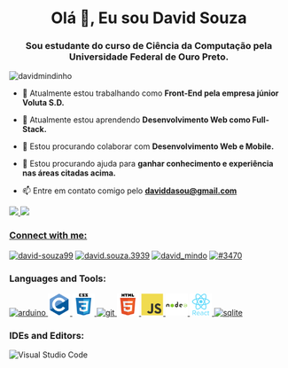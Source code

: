 <h1 align="center">Olá 👋, Eu sou David Souza</h1>
<h3 align="center">Sou estudante do curso de Ciência da Computação pela Universidade Federal de Ouro Preto.</h3>

<p align="left"> <img src="https://komarev.com/ghpvc/?username=davidmindinho&label=Profile%20views&color=0e75b6&style=flat" alt="davidmindinho" /> </p>

- 🔭 Atualmente estou trabalhando como **Front-End pela empresa júnior Voluta S.D.**

- 🌱 Atualmente estou aprendendo **Desenvolvimento Web como Full-Stack.**

- 👯 Estou procurando colaborar com **Desenvolvimento Web e Mobile.**

- 🤝 Estou procurando ajuda para **ganhar conhecimento e experiência nas áreas citadas acima.**

- 📫 Entre em contato comigo pelo **daviddasou@gmail.com**

<div>
  <a href="https://github.com/davidmindinho">
  <img height="180em" src="https://github-readme-stats.vercel.app/api?username=davidmindinho&show_icons=true&theme=synthwave&include_all_commits=true&count_private=true"/>
  <img height="180em" src="https://github-readme-stats.vercel.app/api/top-langs/?username=davidmindinho&layout=compact&langs_count=7&theme=synthwave"/>
</div>

<h3 align="left">Connect with me:</h3>
<p align="left">
<a href="https://linkedin.com/in/david-souza99" target="blank"><img align="center" src="https://raw.githubusercontent.com/rahuldkjain/github-profile-readme-generator/master/src/images/icons/Social/linked-in-alt.svg" alt="david-souza99" height="30" width="40" /></a>
<a href="https://fb.com/david.souza.3939" target="blank"><img align="center" src="https://raw.githubusercontent.com/rahuldkjain/github-profile-readme-generator/master/src/images/icons/Social/facebook.svg" alt="david.souza.3939" height="30" width="40" /></a>
<a href="https://instagram.com/david_mindo" target="blank"><img align="center" src="https://raw.githubusercontent.com/rahuldkjain/github-profile-readme-generator/master/src/images/icons/Social/instagram.svg" alt="david_mindo" height="30" width="40" /></a>
<a href="https://discord.gg/#3470" target="blank"><img align="center" src="https://raw.githubusercontent.com/rahuldkjain/github-profile-readme-generator/master/src/images/icons/Social/discord.svg" alt="#3470" height="30" width="40" /></a>
</p>

<h3 align="left">Languages and Tools:</h3>
<p align="left"> <a href="https://www.arduino.cc/" target="_blank"> <img src="https://cdn.worldvectorlogo.com/logos/arduino-1.svg" alt="arduino" width="40" height="40"/> </a> 
 <a href="https://www.cprogramming.com/" target="_blank"> <img src="https://raw.githubusercontent.com/devicons/devicon/master/icons/c/c-original.svg" alt="c" width="40" height="40"/> </a> 
 <a href="https://www.w3schools.com/css/" target="_blank"> <img src="https://raw.githubusercontent.com/devicons/devicon/master/icons/css3/css3-original-wordmark.svg" alt="css3" width="40" height="40"/> </a> 
 <a href="https://git-scm.com/" target="_blank"> <img src="https://www.vectorlogo.zone/logos/git-scm/git-scm-icon.svg" alt="git" width="40" height="40"/> </a> 
 <a href="https://www.w3.org/html/" target="_blank"> <img src="https://raw.githubusercontent.com/devicons/devicon/master/icons/html5/html5-original-wordmark.svg" alt="html5" width="40" height="40"/> </a> 
 <a href="https://developer.mozilla.org/en-US/docs/Web/JavaScript" target="_blank"> <img src="https://raw.githubusercontent.com/devicons/devicon/master/icons/javascript/javascript-original.svg" alt="javascript" width="40" height="40"/> </a> 
 <a href="https://nodejs.org" target="_blank"> <img src="https://raw.githubusercontent.com/devicons/devicon/master/icons/nodejs/nodejs-original-wordmark.svg" alt="nodejs" width="40" height="40"/> </a> 
 <a href="https://reactjs.org/" target="_blank"> <img src="https://raw.githubusercontent.com/devicons/devicon/master/icons/react/react-original-wordmark.svg" alt="react" width="40" height="40"/> </a> 
 <a href="https://www.sqlite.org/" target="_blank"> <img src="https://www.vectorlogo.zone/logos/sqlite/sqlite-icon.svg" alt="sqlite" width="40" height="40"/> </a> 
</p>
<h3 align="left">IDEs and Editors:</h3>
<p align="left">
<img alt="Visual Studio Code" src="https://img.shields.io/badge/VisualStudioCode-0078d7.svg?style=for-the-badge&logo=visual-studio-code&logoColor=white"/> </p>

